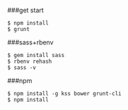 ###get start
```
$ npm install
$ grunt
```

###sass+rbenv
```
$ gem install sass
$ rbenv rehash
$ sass -v
```

###npm
```
$ npm install -g kss bower grunt-cli
$ npm install
```
